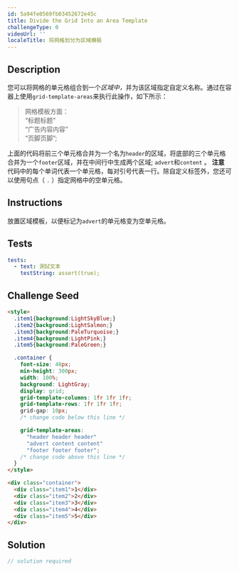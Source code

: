 ```yaml
---
id: 5a94fe0569fb03452672e45c
title: Divide the Grid Into an Area Template
challengeType: 0
videoUrl: ''
localeTitle: 将网格划分为区域模板
---
```


## Description
<section id="description">您可以将网格的单元格组合到一个<dfn>区域中，</dfn>并为该区域指定自定义名称。通过在容器上使用<code>grid-template-areas</code>来执行此操作，如下所示： <blockquote>网格模板方面： <br> “标题标题” <br> “广告内容内容” <br> “页脚页脚”; </blockquote>上面的代码将前三个单元格合并为一个名为<code>header</code>的区域，将底部的三个单元格合并为一个<code>footer</code>区域，并在中间行中生成两个区域; <code>advert</code>和<code>content</code> 。 <strong>注意</strong> <br>代码中的每个单词代表一个单元格，每对引号代表一行。除自定义标签外，您还可以使用句点（ <code>.</code> ）指定网格中的空单元格。 </section>

## Instructions
<section id="instructions">放置区域模板，以便标记为<code>advert</code>的单元格变为空单元格。 </section>

## Tests
<section id='tests'>

```yml
tests:
  - text: 測試文本
    testString: assert(true);

```

</section>

## Challenge Seed
<section id='challengeSeed'>

<div id='html-seed'>

```html
<style>
  .item1{background:LightSkyBlue;}
  .item2{background:LightSalmon;}
  .item3{background:PaleTurquoise;}
  .item4{background:LightPink;}
  .item5{background:PaleGreen;}

  .container {
    font-size: 40px;
    min-height: 300px;
    width: 100%;
    background: LightGray;
    display: grid;
    grid-template-columns: 1fr 1fr 1fr;
    grid-template-rows: 1fr 1fr 1fr;
    grid-gap: 10px;
    /* change code below this line */

    grid-template-areas:
      "header header header"
      "advert content content"
      "footer footer footer";
    /* change code above this line */
  }
</style>

<div class="container">
  <div class="item1">1</div>
  <div class="item2">2</div>
  <div class="item3">3</div>
  <div class="item4">4</div>
  <div class="item5">5</div>
</div>

```

</div>



</section>

## Solution
<section id='solution'>

```js
// solution required
```
</section>
